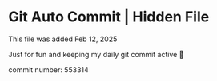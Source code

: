 # Git Auto Commit | Hidden File

This file was added Feb 12, 2025

Just for fun and keeping my daily git commit active 🤪

commit number: 553314
